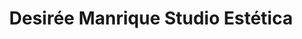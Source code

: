 ---
title: "Desirée Manrique Studio Estética"
url: /ramos-mejia/desiree-manrique-studio-estetica/
shop: Kosmetik
---